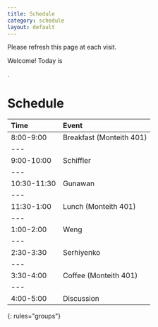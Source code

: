 ```yaml
---
title: Schedule
category: schedule
layout: default
---
```



Please refresh this page at each visit.

Welcome! Today is 
<script>
<!-- Begin
var now = new Date();
var days = new Array('Sunday','Monday','Tuesday','Wednesday','Thursday','Friday','Saturday');
var months = new Array('January','February','March','April','May','June','July','August','September','October','November','December');
var date = ((now.getDate()<10) ? "0" : "")+ now.getDate();
function fourdigits(number) {
    return (number < 1000) ? number + 1900 : number;
}
today =  days[now.getDay()] + ", " +
         months[now.getMonth()] + " " +
         date + ", " +
         (fourdigits(now.getYear())) ;
document.write(today);
//  End -->
</script>.




# Schedule 




Time | Event
:---    |:--
8:00-9:00 | Breakfast (Monteith 401)
|---
9:00-10:00 | Schiffler
|---
10:30-11:30 | Gunawan
|---
11:30-1:00 | Lunch (Monteith 401)
|---
1:00-2:00 | Weng
|---
2:30-3:30 | Serhiyenko
|---
3:30-4:00 | Coffee (Monteith 401)
|---
4:00-5:00 | Discussion
{: rules="groups"}
